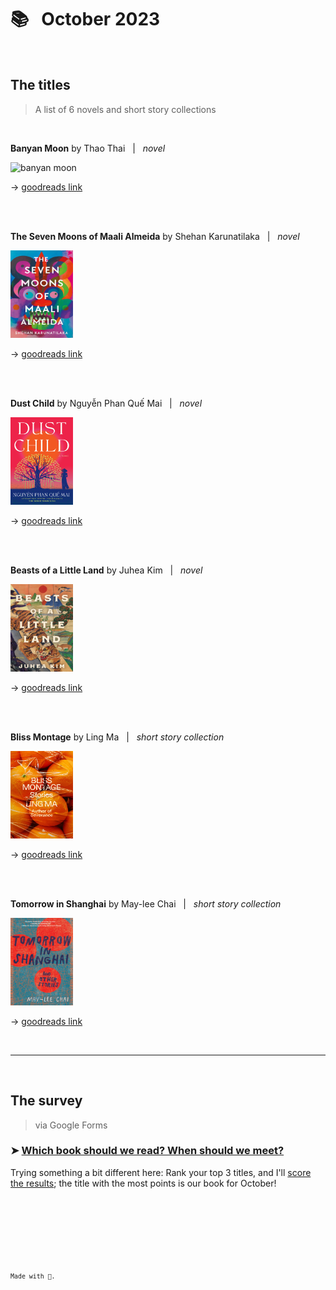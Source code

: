 # 📚 &nbsp; October 2023

<br />

## The titles
> A list of 6 novels and short story collections

<br>  

**Banyan Moon** by Thao Thai &nbsp; \| &nbsp; *novel*  

<img src="./images/banyan-moon.jpeg" alt="banyan moon" width="100" height="140">  

&#8594; [goodreads link](https://www.goodreads.com/book/show/62800971-banyan-moon?ref=nav_sb_ss_1_10)  

<br>
<br>

**The Seven Moons of Maali Almeida** by Shehan Karunatilaka &nbsp; \| &nbsp; *novel*    

<img src="./images/seven-moons.jpeg" alt="seven moons of maali almeida" width="100" height="140">  

&#8594; [goodreads link](https://www.goodreads.com/book/show/57224204-the-seven-moons-of-maali-almeida?ref=nav_sb_ss_1_11)  

<br>
<br>  

**Dust Child** by Nguyễn Phan Quế Mai  &nbsp; \| &nbsp; *novel*  

<img src="./images/dust-child.jpeg" alt="dust child" width="100" height="140">  

&#8594; [goodreads link](https://www.goodreads.com/book/show/60831918-dust-child?from_search=true&from_srp=true&qid=E8IXl0zd3x&rank=1)  

<br>
<br>  

**Beasts of a Little Land** by Juhea Kim  &nbsp; \| &nbsp; *novel*   

<img src="./images/beasts-little-land.jpeg" alt="beasts of a little land" width="100" height="140">  

&#8594; [goodreads link](https://www.goodreads.com/en/book/show/57151981)  

<br>
<br>

**Bliss Montage** by Ling Ma &nbsp; \| &nbsp; *short story collection*      

<img src="./images/bliss-montage.jpeg" alt="bliss montage" width="100" height="140">  

&#8594; [goodreads link](https://www.goodreads.com/book/show/60243188-bliss-montage?ref=nav_sb_ss_5_5)  

<br>
<br>

**Tomorrow in Shanghai** by May-lee Chai &nbsp; \| &nbsp; *short story collection*     

<img src="./images/tomorrow-shanghai.jpeg" alt="tomorrow in shanghai" width="100" height="140">  

&#8594; [goodreads link](https://www.goodreads.com/book/show/58722207-tomorrow-in-shanghai)  

<br>  

---

<br>

## The survey
> via Google Forms    

### &#10148; [Which book should we read? When should we meet?](https://forms.gle/8FRJ7co2KtsV9sX68)

Trying something a bit different here: Rank your top 3 titles, and I'll [score the results](https://www.si.com/fannation/nba/fastbreak/news/2022-23-nba-awards-media-poll-results-nba-most-valuable-player); the title with the most points is our book for October!

<br />  
  
<br />  
  
<br />  
  
<br />  
  
<br />  
  
<br />     
  
<sup>`Made with 💙.`<sup>
